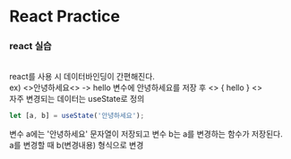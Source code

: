 # React Practice

### react 실습
<br>
react를 사용 시 데이터바인딩이 간편해진다. <br>
ex) <>안녕하세요<> -> hello 변수에 안녕하세요를 저장 후 <> { hello } <> 
<br>
자주 변경되는 데이터는 useState로 정의<br>

```javascript
let [a, b] = useState('안녕하세요');
```

변수 a에는 '안녕하세요' 문자열이 저장되고 변수 b는 a를 변경하는 함수가 저장된다.<br>
a를 변경할 때 b(변경내용) 형식으로 변경

